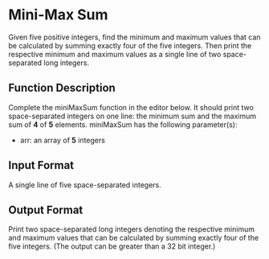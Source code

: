 # Mini-Max Sum
Given five positive integers, find the minimum and maximum values that can be calculated by summing exactly four of the five integers. Then print the respective minimum and maximum values as a single line of two space-separated long integers.

## Function Description
Complete the miniMaxSum function in the editor below. It should print two space-separated integers on one line: the minimum sum and the maximum sum of **4** of **5** elements.
miniMaxSum has the following parameter(s):
- arr: an array of **5** integers

## Input Format
A single line of five space-separated integers.

## Output Format
Print two space-separated long integers denoting the respective minimum and maximum values that can be calculated by summing exactly four of the five integers. (The output can be greater than a 32 bit integer.)
